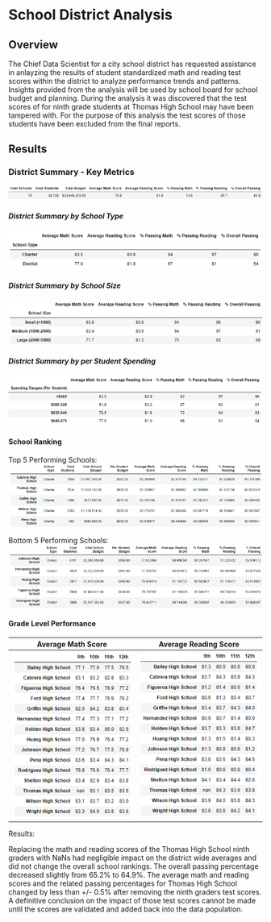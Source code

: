 # School District Analysis

## Overview

The Chief Data Scientist for a city school district has requested assistance in anlayzing the results of student standardized math and reading test scores within the district to analyze performance trends and patterns.  Insights provided from the analysis will be used by school board for school budget and planning.  During the analysis it was discovered that the test scores of for ninth grade students at Thomas High School may have been tampered with.  For the purpose of this analysis the test scores of those students have been excluded from the final reports.

## Results

### District Summary - Key Metrics

![DistrictSummary](/Resources/challenge_district_summary.png)

##### District Summary by School Type

![SchoolType](/Resources/challenge_school_type.png)

##### District Summary by School Size

![SchoolSize](/Resources/challenge_school_size.png)

##### District Summary by per Student Spending

![SpendingRanges](/Resources/challenge_spending_ranges.png)

#### School Ranking
Top 5 Performing Schools:
![TopFive](/Resources/challenge_top_five.png)

Bottom 5 Performing Schools:
![BottomFive](/Resources/challenge_bottom_five.png)

#### Grade Level Performance

Average Math Score | Average Reading Score
-------------------|----------------------
![Math](/Resources/challenge_math_score_by_grade.png) | ![Reading](/Resources/challenge_reading_score_by_grade.png)

Results:  

Replacing the math and reading scores of the Thomas High School ninth graders with NaNs had negligible impact on the district wide averages and did not change the overall school rankings.  The overall passing percentage decreased slightly from 65.2% to 64.9%.  The average math and reading scores and the related passing percentages for Thomas High School changed by less than +/- 0.5% after removing the ninth graders test scores.  A definitive conclusion on the impact of those test scores cannot be made until the scores are validated and added back into the data population. 

